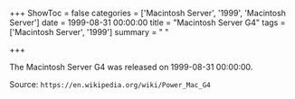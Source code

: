 +++
ShowToc = false
categories = ['Macintosh Server', '1999', 'Macintosh Server']
date = 1999-08-31 00:00:00
title = "Macintosh Server G4"
tags = ['Macintosh Server', '1999']
summary = " "

+++

The Macintosh Server G4 was released on 1999-08-31 00:00:00.

Source: `https://en.wikipedia.org/wiki/Power_Mac_G4`



